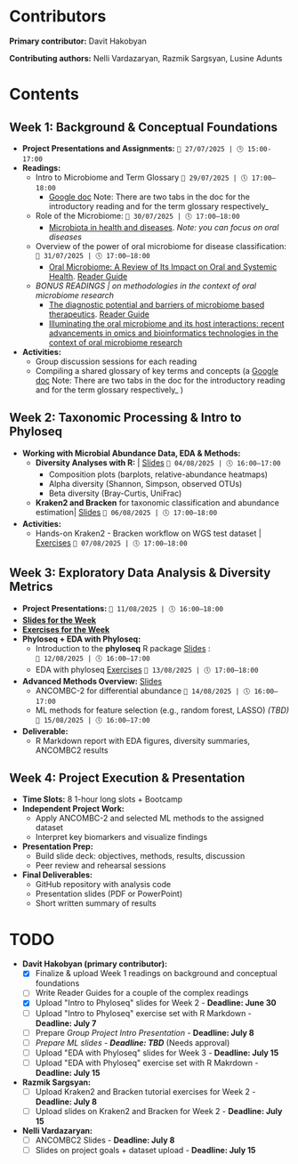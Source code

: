 # Contributors
**Primary contributor:** Davit Hakobyan

**Contributing authors:** Nelli Vardazaryan, Razmik Sargsyan, Lusine Adunts

# Contents

## Week 1: Background & Conceptual Foundations
- **Project Presentations and Assignments:**
  `📅 27/07/2025 | 🕒 15:00-17:00`
- **Readings:**
  - Intro to Microbiome and Term Glossary
    `📅 29/07/2025 | 🕔 17:00–18:00`
    - [Google doc](https://docs.google.com/document/d/1ZtNl5lPHTRIUPUAoNY7RFSjA7JTCTko8gS1dTk8QU1Y/edit?usp=sharing) Note: There are two tabs in the doc for the introductory reading and for the term glossary respectively_ 
  - Role of the Microbiome:
    `📅 30/07/2025 | 🕔 17:00–18:00`
    - [Microbiota in health and diseases](https://www.nature.com/articles/s41392-022-00974-4). _Note: you can focus on oral diseases_
  - Overview of the power of oral microbiome for disease classification:
    `📅 31/07/2025 | 🕔 17:00–18:00`
    - [Oral Microbiome: A Review of Its Impact on Oral and Systemic Health](https://www.mdpi.com/2076-2607/12/9/1797). [Reader Guide](link)
  - _BONUS READINGS | on methodologies in the context of oral microbiome research_
    - [The diagnostic potential and barriers of microbiome based therapeutics](https://www.degruyterbrill.com/document/doi/10.1515/dx-2022-0052/html). [Reader Guide](link)
    - [Illuminating the oral microbiome and its host interactions: recent advancements in omics and bioinformatics technologies in the context of oral microbiome research](https://academic.oup.com/femsre/article/47/5/fuad051/7259894)
- **Activities:**  
  - Group discussion sessions for each reading
  - Compiling a shared glossary of key terms and concepts (a [Google doc](https://docs.google.com/document/d/1ZtNl5lPHTRIUPUAoNY7RFSjA7JTCTko8gS1dTk8QU1Y/edit?usp=sharing) Note: There are two tabs in the doc for the introductory reading and for the term glossary respectively_ )

## Week 2: Taxonomic Processing & Intro to Phyloseq
- **Working with Microbial Abundance Data, EDA & Methods:**  
  - **Diversity Analyses with R:** | [Slides](link)
    `📅 04/08/2025 | 🕔 16:00–17:00`
    - Composition plots (barplots, relative-abundance heatmaps)  
    - Alpha diversity (Shannon, Simpson, observed OTUs)  
    - Beta diversity (Bray-Curtis, UniFrac)  
  - **Kraken2 and Bracken** for taxonomic classification and abundance estimation| [Slides](link)
    `📅 06/08/2025 | 🕔 17:00–18:00`
- **Activities:**  
  - Hands-on Kraken2 - Bracken workflow on WGS test dataset | [Exercises](link)
    `📅 07/08/2025 | 🕔 17:00–18:00`

## Week 3: Exploratory Data Analysis & Diversity Metrics
- **Project Presentations:**
  `📅 11/08/2025 | 🕔 16:00–18:00`
- [**Slides for the Week**](link)
- [**Exercises for the Week**](link)
- **Phyloseq + EDA with Phyloseq:**  
  - Introduction to the **phyloseq** R package [Slides](https://docs.google.com/presentation/d/1bDjOMx3mNIyG0O46FVl31WkVAiybSSEp-FFuMLnD2vs/edit?usp=sharing) :  
    `📅 12/08/2025 | 🕔 16:00–17:00`
  - EDA with phyloseq [Exercises](link)
    `📅 13/08/2025 | 🕔 17:00–18:00`
- **Advanced Methods Overview:** [Slides](link) 
  - ANCOMBC-2 for differential abundance
    `📅 14/08/2025 | 🕔 16:00–17:00`
  - ML methods for feature selection (e.g., random forest, LASSO) _(TBD)_
    `📅 15/08/2025 | 🕔 16:00–17:00`
- **Deliverable:**  
  - R Markdown report with EDA figures, diversity summaries, ANCOMBC2 results  

## Week 4: Project Execution & Presentation
- **Time Slots:** 8 1-hour long slots + Bootcamp
- **Independent Project Work:**  
  - Apply ANCOMBC-2 and selected ML methods to the assigned dataset  
  - Interpret key biomarkers and visualize findings  
- **Presentation Prep:**  
  - Build slide deck: objectives, methods, results, discussion  
  - Peer review and rehearsal sessions  
- **Final Deliverables:**  
  - GitHub repository with analysis code  
  - Presentation slides (PDF or PowerPoint)  
  - Short written summary of results 

# TODO
- **Davit Hakobyan (primary contributor):**  
  - [X] Finalize & upload Week 1 readings on background and conceptual foundations
  - [ ] Write Reader Guides for a couple of the complex readings
  - [X] Upload "Intro to Phyloseq" slides for Week 2 - **Deadline: June 30**
  - [ ] Upload "Intro to Phyloseq" exercise set with R Markdown - **Deadline: July 7**
  - [ ] Prepare *Group Project Intro Presentation* - **Deadline: July 8**
  - [ ] *Prepare ML slides - **Deadline: TBD*** (Needs approval)
  - [ ] Upload "EDA with Phyloseq" slides for Week 3 - **Deadline: July 15**
  - [ ] Upload "EDA with Phyloseq" exercise set with R Makrdown - **Deadline: July 15**

- **Razmik Sargsyan:**  
  - [ ] Upload Kraken2 and Bracken tutorial exercises for Week 2 - **Deadline: July 8**
  - [ ] Upload slides on Kraken2 and Bracken for Week 2 - **Deadline: July 15**

- **Nelli Vardazaryan:**  
  - [ ] ANCOMBC2 Slides - **Deadline: July 8**
  - [ ] Slides on project goals + dataset upload - **Deadline: July 15**
